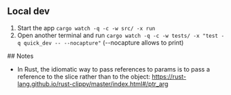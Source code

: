 ## Local dev
1. Start the app `cargo watch -q -c -w src/ -x run `
2. Open another terminal and run `cargo watch -q -c -w tests/ -x "test -q quick_dev -- --nocapture"` (--nocapture allows to print)



## Notes
- In Rust, the idiomatic way to pass references to params is to pass a reference to the slice rather than to the object: https://rust-lang.github.io/rust-clippy/master/index.html#/ptr_arg